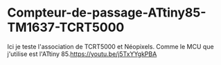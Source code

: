 # Compteur-de-passage-ATtiny85-TM1637-TCRT5000
Ici je teste l'association de TCRT5000 et Néopixels. Comme le MCU que j'utilise est l'ATtiny 85.https://youtu.be/j5TxYYgkPBA
